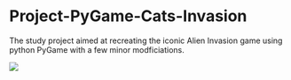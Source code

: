# Project-PyGame-Cats-Invasion
The study project aimed at recreating the iconic Alien Invasion game using python PyGame with a few minor modficiations. 

<img src = "Screenshot.png">
